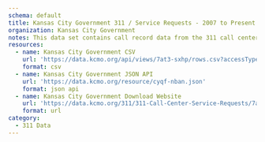 ```yaml
---
schema: default
title: Kansas City Government 311 / Service Requests - 2007 to Present
organization: Kansas City Government
notes: This data set contains call record data from the 311 call center in Kansas City, MO. This dataset used to be published under the name "KCMOPS311". This name was changed to make the dataset name more reflective of it's contents.
resources:
  - name: Kansas City Government CSV
    url: 'https://data.kcmo.org/api/views/7at3-sxhp/rows.csv?accessType=DOWNLOAD'
    format: csv
  - name: Kansas City Government JSON API
    url: 'https://data.kcmo.org/resource/cyqf-nban.json'
    format: json api
  - name: Kansas City Government Download Website
    url: 'https://data.kcmo.org/311/311-Call-Center-Service-Requests/7at3-sxhp'
    format: url
category:
  - 311 Data
---
```

